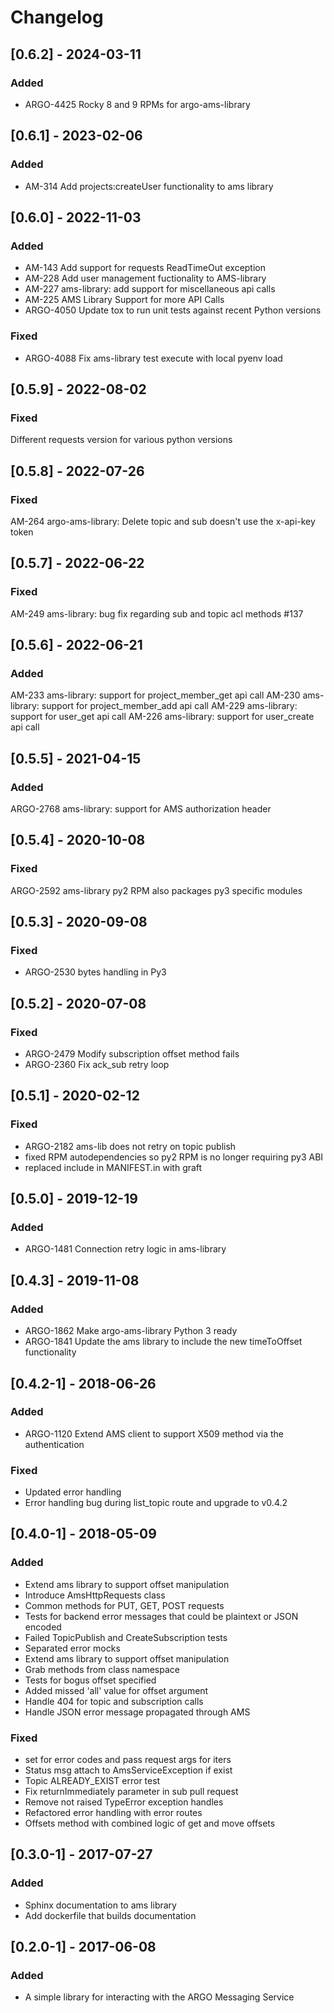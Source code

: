 # Changelog

## [0.6.2] - 2024-03-11

### Added

* ARGO-4425 Rocky 8 and 9 RPMs for argo-ams-library

## [0.6.1] - 2023-02-06

### Added

* AM-314 Add projects:createUser functionality to ams library

## [0.6.0] - 2022-11-03

### Added

* AM-143 Add support for requests ReadTimeOut exception
* AM-228 Add user management fuctionality to AMS-library
* AM-227 ams-library: add support for miscellaneous api calls
* AM-225 AMS Library Support for more API Calls
* ARGO-4050 Update tox to run unit tests against recent Python versions

### Fixed

* ARGO-4088 Fix ams-library test execute with local pyenv load

## [0.5.9] - 2022-08-02

### Fixed

Different requests version for various  python versions

## [0.5.8] - 2022-07-26

### Fixed

AM-264 argo-ams-library: Delete topic and sub doesn't use the x-api-key token

## [0.5.7] - 2022-06-22

### Fixed

AM-249 ams-library: bug fix regarding sub and topic acl methods #137

## [0.5.6] - 2022-06-21

### Added

AM-233 ams-library: support for project_member_get api call
AM-230 ams-library: support for project_member_add api call
AM-229 ams-library: support for user_get api call
AM-226 ams-library: support for user_create api call

## [0.5.5] - 2021-04-15

### Added

ARGO-2768 ams-library: support for AMS authorization header

## [0.5.4] - 2020-10-08

### Fixed

ARGO-2592 ams-library py2 RPM also packages py3 specific modules

## [0.5.3] - 2020-09-08

### Fixed

* ARGO-2530 bytes handling in Py3

## [0.5.2] - 2020-07-08

### Fixed

* ARGO-2479 Modify subscription offset method fails
* ARGO-2360 Fix ack_sub retry loop

## [0.5.1] - 2020-02-12

### Fixed

* ARGO-2182 ams-lib does not retry on topic publish
* fixed RPM autodependencies so py2 RPM is no longer requiring py3 ABI
* replaced include in MANIFEST.in with graft

## [0.5.0] - 2019-12-19

### Added

* ARGO-1481 Connection retry logic in ams-library

## [0.4.3] - 2019-11-08

### Added

* ARGO-1862 Make argo-ams-library Python 3 ready
* ARGO-1841 Update the ams library to include the new timeToOffset functionality

## [0.4.2-1] - 2018-06-26

### Added

* ARGO-1120 Extend AMS client to support X509 method via the authentication

### Fixed

* Updated error handling
* Error handling bug during list_topic route and upgrade to v0.4.2

## [0.4.0-1] - 2018-05-09

### Added

* Extend ams library to support offset manipulation
* Introduce AmsHttpRequests class
* Common methods for PUT, GET, POST requests
* Tests for backend error messages that could be plaintext or JSON encoded
* Failed TopicPublish and CreateSubscription tests
* Separated error mocks
* Extend ams library to support offset manipulation
* Grab methods from class namespace
* Tests for bogus offset specified
* Added missed 'all' value for offset argument
* Handle 404 for topic and subscription calls
* Handle JSON error message propagated through AMS

### Fixed

* set for error codes and pass request args for iters
* Status msg attach to AmsServiceException if exist
* Topic ALREADY_EXIST error test
* Fix returnImmediately parameter in sub pull request
* Remove not raised TypeError exception handles
* Refactored error handling with error routes
* Offsets method with combined logic of get and move offsets

## [0.3.0-1] - 2017-07-27

### Added

* Sphinx documentation to ams library
* Add dockerfile that builds documentation

## [0.2.0-1] - 2017-06-08

### Added

* A simple library for interacting with the ARGO Messaging Service
